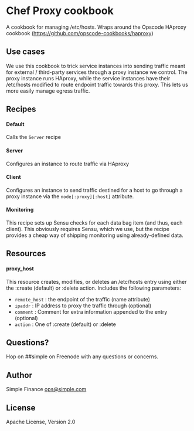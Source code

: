 # Chef Proxy cookbook

A cookbook for managing /etc/hosts. Wraps around the Opscode HAproxy
cookbook (https://github.com/opscode-cookbooks/haproxy)

## Use cases

We use this cookbook to trick service instances into sending traffic meant for external
/ third-party services through a proxy instance we control. The proxy instance
runs HAproxy, while the service instances have their /etc/hosts modified
to route endpoint traffic towards this proxy. This lets us more easily manage egress traffic.

## Recipes

#### Default
Calls the `Server` recipe

#### Server
Configures an instance to route traffic via HAproxy

#### Client
Configures an instance to send traffic destined for a host to go through a
proxy instance via the `node[:proxy][:host]` attribute.

#### Monitoring
This recipe sets up Sensu checks for each data bag item (and thus, each
client). This obviously requires Sensu, which we use, but the recipe provides a cheap
way of shipping monitoring using already-defined data.

## Resources

#### proxy\_host
This resource creates, modifies, or deletes an /etc/hosts entry using either
the :create (default) or :delete action. Includes the following parameters:

* `remote_host` : the endpoint of the traffic (name attribute)
* `ipaddr` : IP address to proxy the traffic through (optional)
* `comment` : Comment for extra information appended to the entry (optional)
* `action` : One of :create (default) or :delete

## Questions?
Hop on ##simple on Freenode with any questions or concerns.

## Author
Simple Finance <ops@simple.com>

## License
Apache License, Version 2.0


